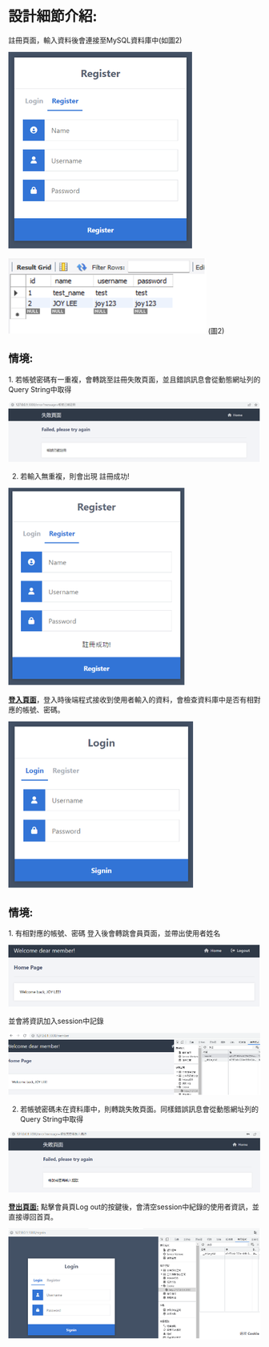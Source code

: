 <h1>設計細節介紹:</h1>
註冊頁面，輸入資料後會連接至MySQL資料庫中(如圖2)</br>

![image](https://github.com/joylearncode/joylearncode.github.io/blob/main/week-6/img/%E5%9C%96%E7%89%87%201.png)

![image](https://github.com/joylearncode/joylearncode.github.io/blob/main/week-6/img/%E5%9C%96%E7%89%87%202.png)
(圖2)

<h2>情境:</h2>
1.	若帳號密碼有一重複，會轉跳至註冊失敗頁面，並且錯誤訊息會從動態網址列的Query String中取得 

![image](https://github.com/joylearncode/joylearncode.github.io/blob/main/week-6/img/3.png)

2.	若輸入無重複，則會出現 註冊成功!

![image](https://github.com/joylearncode/joylearncode.github.io/blob/main/week-6/img/4.png)

<ins>**登入頁面**</ins>，登入時後端程式接收到使用者輸入的資料，會檢查資料庫中是否有相對應的帳號、密碼。

![image](https://github.com/joylearncode/joylearncode.github.io/blob/main/week-6/img/5.png)

<h2>情境:</h2>
1.	有相對應的帳號、密碼
登入後會轉跳會員頁面，並帶出使用者姓名

![image](https://github.com/joylearncode/joylearncode.github.io/blob/main/week-6/img/6.png?raw=true) </br>

並會將資訊加入session中記錄

![image](https://github.com/joylearncode/joylearncode.github.io/blob/main/week-6/img/7.png?raw=true)

2.	若帳號密碼未在資料庫中，則轉跳失敗頁面。同樣錯誤訊息會從動態網址列的Query String中取得

![image](https://github.com/joylearncode/joylearncode.github.io/blob/main/week-6/img/8.png?raw=true)

<ins>**登出頁面:**</ins>
點擊會員頁Log out的按鍵後，會清空session中紀錄的使用者資訊，並直接導回首頁。

![image](https://github.com/joylearncode/joylearncode.github.io/blob/main/week-6/img/9.png?raw=true)

</br>
</br>
</br>

